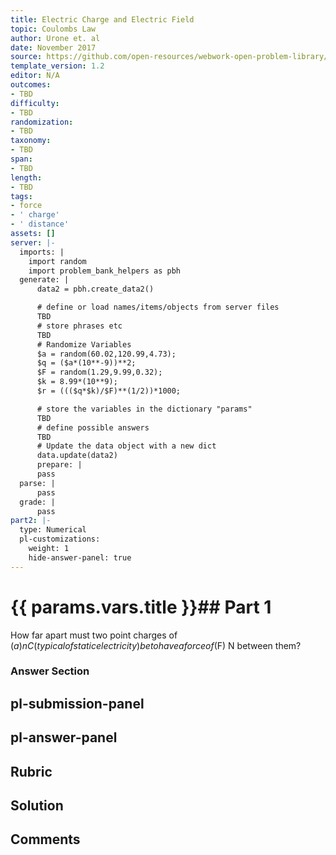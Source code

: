 ```yaml
---
title: Electric Charge and Electric Field
topic: Coulombs Law
author: Urone et. al
date: November 2017
source: https://github.com/open-resources/webwork-open-problem-library/tree/master/Contrib/BrockPhysics/College_Physics_Urone/18.Electric_Field/18-03.Coulombs_Law/NU_U17_18_03_005.pg
template_version: 1.2
editor: N/A
outcomes:
- TBD
difficulty:
- TBD
randomization:
- TBD
taxonomy:
- TBD
span:
- TBD
length:
- TBD
tags:
- force
- ' charge'
- ' distance'
assets: []
server: |-
  imports: |
    import random
    import problem_bank_helpers as pbh
  generate: |
      data2 = pbh.create_data2()

      # define or load names/items/objects from server files
      TBD
      # store phrases etc
      TBD
      # Randomize Variables
      $a = random(60.02,120.99,4.73);
      $q = ($a*(10**-9))**2;
      $F = random(1.29,9.99,0.32);
      $k = 8.99*(10**9);
      $r = ((($q*$k)/$F)**(1/2))*1000;

      # store the variables in the dictionary "params"
      TBD
      # define possible answers
      TBD
      # Update the data object with a new dict
      data.update(data2)
      prepare: |
      pass
  parse: |
      pass
  grade: |
      pass
part2: |-
  type: Numerical
  pl-customizations:
    weight: 1
    hide-answer-panel: true
---
```


# {{ params.vars.title }}## Part 1 
How far apart must two point charges of ($a) nC (typical of static electricity) be to have a force of ($F) N between them? 


### Answer Section 


## pl-submission-panel 


## pl-answer-panel 


## Rubric 


## Solution 


## Comments 


